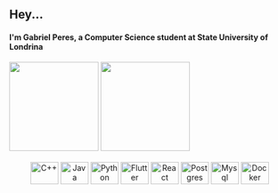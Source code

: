 ## Hey...
#### I'm Gabriel Peres, a Computer Science student at State University of Londrina

<div>
  <img height="160em" src="https://github-readme-stats-sigma-five.vercel.app/api?username=gPeres0&show_icons=true&&include_all_commits=true&count_private=true&theme=dark">
  <img height="160em" src="https://github-readme-stats-sigma-five.vercel.app/api/top-langs/?username=gPeres0&langs_count=true&layout=compact&theme=dark">
</div>

<div align="center"><br>
  <img align="center" alt="C++" height="40" width="50" src="https://cdn.jsdelivr.net/gh/devicons/devicon/icons/cplusplus/cplusplus-original.svg">
  <img align="center" alt="Java" height="40" width="50" src="https://cdn.jsdelivr.net/gh/devicons/devicon/icons/java/java-original.svg">
  <img align="center" alt="Python" height="40" width="50" src="https://cdn.jsdelivr.net/gh/devicons/devicon/icons/python/python-original.svg">
  <img align="center" alt="Flutter" height="40" width="50" src="https://cdn.jsdelivr.net/gh/devicons/devicon/icons/flutter/flutter-original.svg">
  <img align="center" alt="React" height="40" width="50" src="https://cdn.jsdelivr.net/gh/devicons/devicon/icons/react/react-original.svg">
  <img align="center" alt="Postgres" height="40" width="50" src="https://cdn.jsdelivr.net/gh/devicons/devicon/icons/postgresql/postgresql-original.svg">
  <img align="center" alt="Mysql" height="40" width="50" src="https://cdn.jsdelivr.net/gh/devicons/devicon/icons/mysql/mysql-original.svg">
  <img align="center" alt="Docker" height="40" width="50" src="https://cdn.jsdelivr.net/gh/devicons/devicon/icons/docker/docker-original.svg">
</div>
